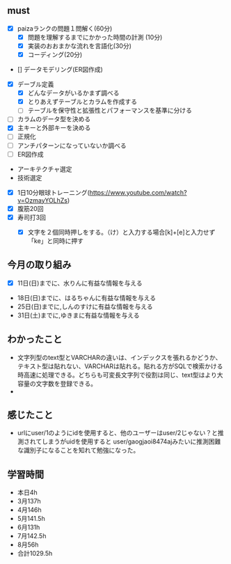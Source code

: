 
## must
- [x] paizaランクの問題１問解く(60分)
  - [x] 問題を理解するまでにかかった時間の計測 (10分)
  - [x] 実装のおおまかな流れを言語化(30分)
  - [x] コーディング(20分)
- []  データモデリング(ER図作成)
- [x] デーブル定義  
  - [x]  どんなデータがいるかまず調べる
  - [x]  とりあえずテーブルとカラムを作成する
  - [ ]  テーブルを保守性と拡張性とパフォーマンスを基準に分ける
- [ ]  カラムのデータ型を決める
- [x]  主キーと外部キーを決める
- [ ]  正規化
- [ ]  アンチパターンになっていないか調べる
- [ ]  ER図作成

- アーキテクチャ選定
- 技術選定 




- [x] 1日10分眼球トレーニング(https://www.youtube.com/watch?v=OzmayYOLhZs)
- [x] 腹筋20回
- [x] 寿司打3回
  - [x] 文字を２個同時押しをする。（け）と入力する場合[k]+[e]と入力せず「ke」と同時に押す
     

     
## 今月の取り組み
- [x] 11日(日)までに、水りんに有益な情報を与える
- 18日(日)までに、はるちゃんに有益な情報を与える　
- 25日(日)までに,しんのすけに有益な情報を与える
- 31日(土)までに,ゆきまに有益な情報を与える




## わかったこと
- 文字列型のtext型とVARCHARの違いは、インデックスを張れるかどうか、テキスト型は貼れない、VARCHARは貼れる。貼れる方がSQLで検索かける時高速に処理できる。どちらも可変長文字列で役割は同じ、text型はより大容量の文字数を登録できる。
- 

## 感じたこと
-  urlにuser/1のようにidを使用すると、他のユーザーはuser/2じゃない？と推測されてしまうがuidを使用すると
user/gaogjaoi8474ajみたいに推測困難な識別子になることを知れて勉強になった。
  

## 学習時間
  - 本日4h
  - 3月137h
  - 4月146h
  - 5月141.5h
  - 6月131h
  - 7月142.5h
  - 8月56h
  - 合計1029.5h
    




